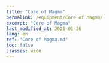 ```yaml
---
title: "Core of Magma"
permalink: /equipment/Core of Magma/
excerpt: "Core of Magma"
last_modified_at: 2021-01-26
lang: en
ref: "Core of Magma.md"
toc: false
classes: wide
---
```


